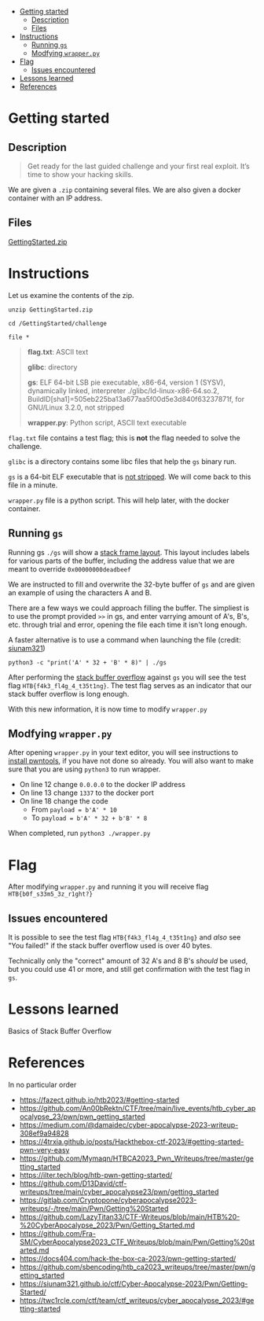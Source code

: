 - [Getting started](#getting-started)
  - [Description](#description)
  - [Files](#files)
- [Instructions](#instructions)
  - [Running `gs`](#running-gs)
  - [Modfying `wrapper.py`](#modfying-wrapperpy)
- [Flag](#flag)
  - [Issues encountered](#issues-encountered)
- [Lessons learned](#lessons-learned)
- [References](#references)

# Getting started
## Description

> Get ready for the last guided challenge and your first real exploit. It’s time to show your hacking skills.

We are given a `.zip` containing several files. We are also given a docker container with an IP address.

## Files

[GettingStarted.zip](/GettingStarted.zip)

# Instructions

Let us examine the contents of the zip.

`unzip GettingStarted.zip`

`cd /GettingStarted/challenge`

`file *`

> **flag.txt**:   ASCII text
> 
> **glibc**:      directory
> 
> **gs**:         ELF 64-bit LSB pie executable, x86-64, version 1 (SYSV), dynamically linked, interpreter ./glibc/ld-linux-x86-64.so.2, BuildID[sha1]=505eb225ba13a677aa5f00d5e3d840f63237871f, for GNU/Linux 3.2.0, not stripped
> 
> **wrapper.py**: Python script, ASCII text executable

`flag.txt` file contains a test flag; this is **not** the flag needed to solve the challenge.

`glibc` is a directory contains some libc files that help the `gs` binary run.

`gs` is a 64-bit ELF executable that is [not stripped](https://unix.stackexchange.com/a/2972). We will come back to this file in a minute.

`wrapper.py` file is a python script. This will help later, with the docker container.

## Running `gs`

Running gs `./gs` will show a [stack frame layout](https://en.wikipedia.org/wiki/Call_stack). This layout includes labels for various parts of the buffer, including the address value that we are meant to override `0x00000000deadbeef`

We are instructed to fill and overwrite the 32-byte buffer of `gs` and are given an example of using the characters A and B.

There are a few ways we could approach filling the buffer. The simpliest is to use the prompt provided `>>` in gs, and enter varrying amount of A's, B's, etc. through trial and error, opening the file each time it isn't long enough.

A faster alternative is to use a command when launching the file (credit: [siunam321](https://siunam321.github.io/ctf/Cyber-Apocalypse-2023/Pwn/Getting-Started/))

`python3 -c "print('A' * 32 + 'B' * 8)" | ./gs`

After performing the [stack buffer overflow](https://en.wikipedia.org/wiki/Stack_buffer_overflow) against `gs` you will see the test flag `HTB{f4k3_fl4g_4_t35t1ng}`. The test flag serves as an indicator that our stack buffer overflow is long enough.

With this new information, it is now time to modify `wrapper.py`

## Modfying `wrapper.py`

After opening `wrapper.py` in your text editor, you will see instructions to [install pwntools](https://docs.pwntools.com/en/stable/install.html), if you have not done so already. You will also want to make sure that you are using `python3` to run wrapper.

* On line 12 change `0.0.0.0` to the docker IP address
* On line 13 change `1337` to the docker port
* On line 18 change the code
  * From `payload = b'A' * 10`
  * To `payload = b'A' * 32 + b'B' * 8`

When completed, run `python3 ./wrapper.py`

# Flag

After modifying `wrapper.py` and running it you will receive flag `HTB{b0f_s33m5_3z_r1ght?}`

## Issues encountered

It is possible to see the test flag `HTB{f4k3_fl4g_4_t35t1ng}` and *also* see "You failed!" if the stack buffer overflow used is over 40 bytes.

Technically only the "correct" amount of 32 A's and 8 B's *should* be used, but you could use 41 or more, and still get confirmation with the test flag in `gs`.

# Lessons learned

Basics of Stack Buffer Overflow 

# References

In no particular order

* https://fazect.github.io/htb2023/#getting-started
* https://github.com/An00bRektn/CTF/tree/main/live_events/htb_cyber_apocalypse_23/pwn/pwn_getting_started
* https://medium.com/@damaidec/cyber-apocalypse-2023-writeup-308ef9a94828
* https://4trxia.github.io/posts/Hackthebox-ctf-2023/#getting-started-pwn-very-easy
* https://github.com/Mymaqn/HTBCA2023_Pwn_Writeups/tree/master/getting_started
* https://ilter.tech/blog/htb-pwn-getting-started/
* https://github.com/D13David/ctf-writeups/tree/main/cyber_apocalypse23/pwn/getting_started
* https://gitlab.com/Cryptopone/cyberapocalypse2023-writeups/-/tree/main/Pwn/Getting%20Started
* https://github.com/LazyTitan33/CTF-Writeups/blob/main/HTB%20-%20CyberApocalypse_2023/Pwn/Getting_Started.md
* https://github.com/Fra-SM/CyberApocalypse2023_CTF_Writeups/blob/main/Pwn/Getting%20started.md
* https://docs404.com/hack-the-box-ca-2023/pwn-getting-started/
* https://github.com/sbencoding/htb_ca2023_writeups/tree/master/pwn/getting_started
* https://siunam321.github.io/ctf/Cyber-Apocalypse-2023/Pwn/Getting-Started/
* https://twc1rcle.com/ctf/team/ctf_writeups/cyber_apocalypse_2023/#getting-started
